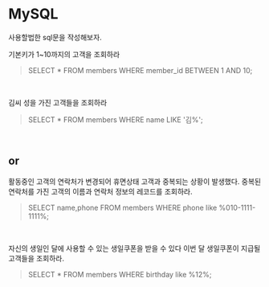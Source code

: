 # MySQL

 사용할법한 sql문을 작성해보자.
 &nbsp;
 &nbsp;
 &nbsp;


 기본키가 1~10까지의 고객을 조회하라 
>  SELECT * FROM members WHERE member_id BETWEEN 1 AND 10;

&nbsp;
&nbsp;

 김씨 성을 가진 고객들을 조회하라
>  SELECT * FROM members WHERE name LIKE '김%';

&nbsp;
&nbsp;

## or

 활동중인 고객의 연락처가 변경되어 휴면상태 고객과 중복되는 상황이 발생했다.
 중복된 연락처를 가진 고객의 이름과 연락처 정보의 레코드를 조회하라.
>  SELECT name,phone FROM members WHERE phone like %010-1111-1111%;

&nbsp;
&nbsp;

 자신의 생일인 달에 사용할 수 있는 생일쿠폰을 받을 수 있다 이번 달 생일쿠폰이 지급될 고객들을 조회하라.
>  SELECT * FROM members WHERE birthday like %12%;


